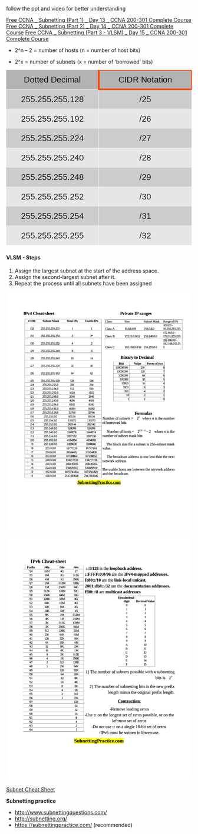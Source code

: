 follow the ppt and video for better understanding

[Free CCNA _ Subnetting (Part 1) _ Day 13 _ CCNA 200-301 Complete Course](Free%20CCNA%20_%20Subnetting%20(Part%201)%20_%20Day%2013%20_%20CCNA%20200-301%20Complete%20Course.mp4)
[Free CCNA _ Subnetting (Part 2) _ Day 14 _ CCNA 200-301 Complete Course](Free%20CCNA%20_%20Subnetting%20(Part%202)%20_%20Day%2014%20_%20CCNA%20200-301%20Complete%20Course.mp4)
[Free CCNA _ Subnetting (Part 3 - VLSM) _ Day 15 _ CCNA 200-301 Complete Course](Free%20CCNA%20_%20Subnetting%20(Part%203%20-%20VLSM)%20_%20Day%2015%20_%20CCNA%20200-301%20Complete%20Course.mp4)


- 2^n – 2 = number of hosts
	(n = number of host bits)

- 2^x = number of subnets
	(x = number of ‘borrowed’ bits)

![CIDR Notation with subnet mask](CIDR%20Notation%20with%20subnet%20mask.png)

#### VLSM - Steps
1) Assign the largest subnet at the start of the address space.
2) Assign the second-largest subnet after it.
3) Repeat the process until all subnets have been assigned


![](IPV4%20cheat%20sheet.png)

![](IPV6%20cheat%20sheet.png)

[Subnet Cheat Sheet](Subnet%20Cheat%20Sheet.pdf)

**Subnetting practice**
- http://www.subnettingquestions.com/
-  http://subnetting.org/
- https://subnettingpractice.com/ (recommended)